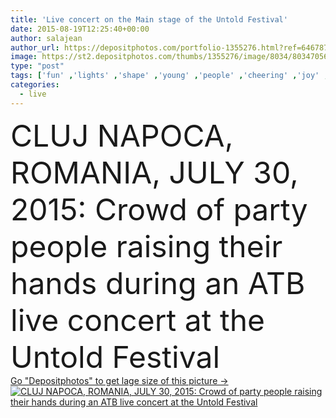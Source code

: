 ```yaml
---
title: 'Live concert on the Main stage of the Untold Festival'
date: 2015-08-19T12:25:40+00:00
author: salajean
author_url: https://depositphotos.com/portfolio-1355276.html?ref=64678756
image: https://st2.depositphotos.com/thumbs/1355276/image/8034/80347056/api_thumb_450.jpg?forcejpeg=true
type: "post"
tags: ['fun' ,'lights' ,'shape' ,'young' ,'people' ,'cheering' ,'joy' ,'air' ,'hands' ,'band' ,'traditional' ,'live' ,'microphone' ,'music' ,'performance' ,'singer' ,'stage' ,'shadow' ,'show' ,'out' ,'dance' ,'rock' ,'dj' ,'concert' ,'singing' ,'in' ,'many' ,'hip hop' ,'artist' ,'musician' ,'crowd' ,'audience' ,'sold' ,'editorial' ,'laser' ,'the' ,'loudspeakers' ,'folk' ,'fans' ,'Rap' ,'dancers' ,'gig' ,'romania' ,'folklore' ,'traditions' ,'cluj napoca' ,'Raising Hands' ,'main stage' ,'untold festival' ,'subcarpati' ]
categories: 
  - live
---
```

<div aling="center">
            <font size="60"> CLUJ NAPOCA, ROMANIA, JULY 30, 2015: Crowd of party people raising their hands during an ATB live concert at the Untold Festival</font>   
</div>
<div>
    <a href='https://st2.depositphotos.com/thumbs/1355276/image/8034/80347056/api_thumb_450.jpg?forcejpeg=true?ref=64678756' target=_blank > Go "Depositphotos" to get lage size of this picture ->
        <img href='https://st2.depositphotos.com/thumbs/1355276/image/8034/80347056/api_thumb_450.jpg?forcejpeg=true?ref=64678756' src='https://st2.depositphotos.com/1355276/8034/i/950/depositphotos_80347056-stock-photo-live-concert-on-the-main.jpg?forcejpeg=true' alt='CLUJ NAPOCA, ROMANIA, JULY 30, 2015: Crowd of party people raising their hands during an ATB live concert at the Untold Festival' >
    </a>
</div>
